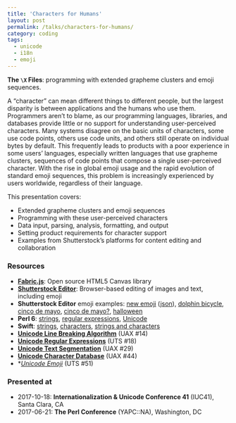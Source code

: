 ```yaml
---
title: 'Characters for Humans'
layout: post
permalink: /talks/characters-for-humans/
category: coding
tags:
  - unicode
  - i18n
  - emoji
---
```


**The <code>\X</code> Files**: programming with extended grapheme clusters and emoji
sequences.

<script async class="speakerdeck-embed" data-id="92864267464d4a088a1095e6992983af"
data-ratio="1.77777777777778" src="//speakerdeck.com/assets/embed.js"></script>

A “character” can mean different things to different people, but the largest
disparity is between applications and the humans who use them. Programmers
aren’t to blame, as our programming languages, libraries, and databases provide
little or no support for understanding user-perceived characters. Many systems
disagree on the basic units of characters, some use code points, others use code
units, and others still operate on individual bytes by default. This frequently
leads to products with a poor experience in some users’ languages, especially
written languages that use grapheme clusters, sequences of code points that
compose a single user-perceived character. With the rise in global emoji usage
and the rapid evolution of standard emoji sequences, this problem is
increasingly experienced by users worldwide, regardless of their language.

This presentation covers:
 * Extended grapheme clusters and emoji sequences 
 * Programming with these user-perceived characters 
 * Data input, parsing, analysis, formatting, and output 
 * Setting product requirements for character support 
 * Examples from Shutterstock’s platforms for content editing and collaboration

### Resources
 * **[Fabric.js](http://fabricjs.com/)**: Open source HTML5 Canvas library
 * **[Shutterstock Editor](https://www.shutterstock.com/editor)**: Browser-based
   editing of images and text, including emoji
 * **Shutterstock Editor** emoji examples:
   [new emoji](https://www.shutterstock.com/editor/design/388751?share_code=46290a14e125fc3abe96cc02f29a6019)
   ([json](https://www.shutterstock.com/editor/image/api/v1/design/388751?share_code=46290a14e125fc3abe96cc02f29a6019)),
   [dolphin bicycle](https://www.shutterstock.com/editor/design/391449?share_code=7186a895d4799476b957a76c1e85c016),
   [cinco de mayo](https://www.shutterstock.com/editor/design/393687?share_code=6911bc271253f0a5c58be37f972c410f),
   [cinco de mayo?](https://www.shutterstock.com/editor/design/395297?share_code=3d6d9ffe8cd50e5da5fae5a87de4746d),
   [halloween](https://www.shutterstock.com/editor/design/391447?share_code=aec9a98c23a2713cdf6d9aa844da6b83)
 * **Perl 6**: [strings](https://docs.perl6.org/type/Str),
   [regular expressions](https://docs.perl6.org/language/regexes),
   [Unicode](https://docs.perl6.org/language/unicode)
 * **Swift**: [strings](https://developer.apple.com/documentation/swift/string),
   [characters](https://developer.apple.com/documentation/swift/character),
   [strings and characters](https://developer.apple.com/library/content/documentation/Swift/Conceptual/Swift_Programming_Language/StringsAndCharacters.html)
 * **[Unicode Line Breaking Algorithm](https://unicode.org/reports/tr14/)** (UAX #14)
 * **[Unicode Regular Expressions](https://unicode.org/reports/tr18/)** (UTS #18)
 * **[Unicode Text Segmentation](https://unicode.org/reports/tr29/)** (UAX #29)
 * **[Unicode Character Database](https://unicode.org/reports/tr44/)** (UAX #44)
 * **[Unicode Emoji](https://unicode.org/reports/tr51/)* (UTS #51)

### Presented at
 * 2017-10-18: **Internationalization & Unicode Conference 41** (IUC41), Santa Clara, CA
 * 2017-06-21: **The Perl Conference** (YAPC::NA), Washington, DC
